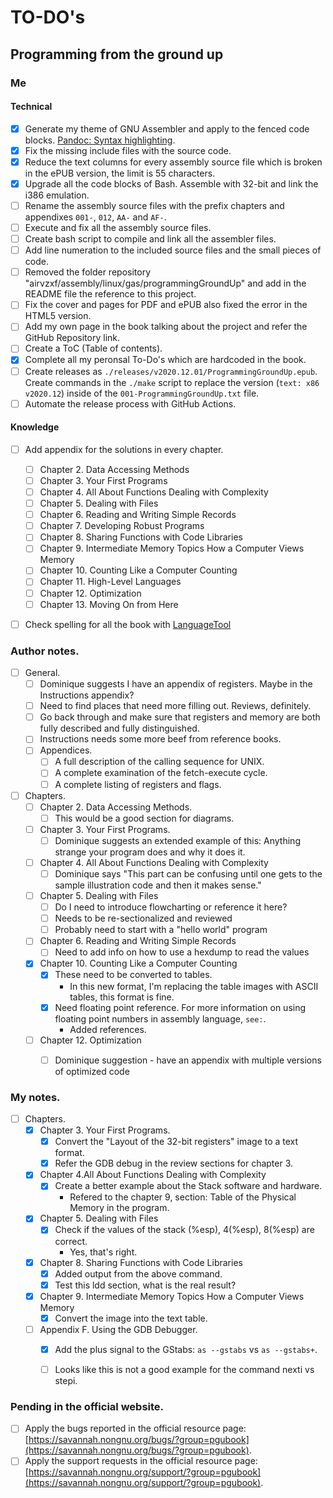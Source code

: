 # TO-DO's


## Programming from the ground up


### Me

#### Technical

- [x] Generate my theme of GNU Assembler and apply to the fenced code blocks. [Pandoc: Syntax highlighting](https://pandoc.org/MANUAL.html#syntax-highlighting).
- [x] Fix the missing include files with the source code.
- [x] Reduce the text columns for every assembly source file which is broken in the ePUB version, the limit is 55 characters.
- [x] Upgrade all the code blocks of Bash. Assemble with 32-bit and link the i386 emulation.
- [ ] Rename the assembly source files with the prefix chapters and appendixes `001-`, `012`, `AA-` and `AF-`.
- [ ] Execute and fix all the assembly source files.
- [ ] Create bash script to compile and link all the assembler files.
- [ ] Add line numeration to the included source files and the small pieces of code.
- [ ] Removed the folder repository "airvzxf/assembly/linux/gas/programmingGroundUp" and add in the README file the reference to this project.
- [ ] Fix the cover and pages for PDF and ePUB also fixed the error in the HTML5 version.
- [ ] Add my own page in the book talking about the project and refer the GitHub Repository link.
- [ ] Create a ToC (Table of contents).
- [x] Complete all my peronsal To-Do's which are hardcoded in the book.
- [ ] Create releases as `./releases/v2020.12.01/ProgrammingGroundUp.epub`. Create commands in the `./make` script to replace the version (`text: x86 v2020.12`) inside of the `001-ProgrammingGroundUp.txt` file.
- [ ] Automate the release process with GitHub Actions.

#### Knowledge

- [ ] Add appendix for the solutions in every chapter.
  - [ ] Chapter 2. Data Accessing Methods
  - [ ] Chapter 3. Your First Programs
  - [ ] Chapter 4. All About Functions Dealing with Complexity
  - [ ] Chapter 5. Dealing with Files
  - [ ] Chapter 6. Reading and Writing Simple Records
  - [ ] Chapter 7. Developing Robust Programs
  - [ ] Chapter 8. Sharing Functions with Code Libraries
  - [ ] Chapter 9. Intermediate Memory Topics How a Computer Views Memory
  - [ ] Chapter 10. Counting Like a Computer Counting
  - [ ] Chapter 11. High-Level Languages
  - [ ] Chapter 12. Optimization
  - [ ] Chapter 13. Moving On from Here
- [ ] Check spelling for all the book with [LanguageTool](https://languagetool.org/)


### Author notes.

- [ ] General.
  - [ ] Dominique suggests I have an appendix of registers. Maybe in the Instructions appendix?
  - [ ] Need to find places that need more filling out.  Reviews, definitely.
  - [ ] Go back through and make sure that registers and memory are both fully described and fully distinguished.
  - [ ] Instructions needs some more beef from reference books.
  - [ ] Appendices.
    - [ ] A full description of the calling sequence for UNIX.
    - [ ] A complete examination of the fetch-execute cycle.
    - [ ] A complete listing of registers and flags.

- [ ] Chapters.
  - [ ] Chapter 2. Data Accessing Methods.
    - [ ] This would be a good section for diagrams.
  - [ ] Chapter 3. Your First Programs.
    - [ ] Dominique suggests an extended example of this: Anything strange your program does and why it does it.
  - [ ] Chapter 4. All About Functions Dealing with Complexity
    - [ ] Dominique says "This part can be confusing until one gets to the sample illustration code and then it makes sense."
  - [ ] Chapter 5. Dealing with Files
    - [ ] Do I need to introduce flowcharting or reference it here?
    - [ ] Needs to be re-sectionalized and reviewed
    - [ ] Probably need to start with a "hello world" program
  - [ ] Chapter 6. Reading and Writing Simple Records
    - [ ] Need to add info on how to use a hexdump to read the values
  - [x] Chapter 10. Counting Like a Computer Counting
    - [x] These need to be converted to tables.
      - In this new format, I'm replacing the table images with ASCII tables, this format is fine.
    - [x] Need floating point reference. For more information on using floating point numbers in assembly language, `see:`.
      - Added references.
  - [ ] Chapter 12. Optimization
    - [ ] Dominique suggestion - have an appendix with multiple versions of optimized code


### My notes.

- [ ] Chapters.
  - [x] Chapter 3. Your First Programs.
    - [x] Convert the "Layout of the 32-bit registers" image to a text format.
    - [x] Refer the GDB debug in the review sections for chapter 3.
  - [x] Chapter 4.All About Functions Dealing with Complexity
    - [x] Create a better example about the Stack software and hardware.
      - Refered to the chapter 9, section: Table of the Physical Memory in the program.
  - [x] Chapter 5. Dealing with Files
    - [x] Check if the values of the stack (%esp), 4(%esp), 8(%esp) are correct.
      - Yes, that's right.
  - [x] Chapter 8. Sharing Functions with Code Libraries
    - [x] Added output from the above command.
    - [x] Test this ldd section, what is the real result?
  - [x] Chapter 9. Intermediate Memory Topics How a Computer Views Memory
    - [x] Convert the image into the text table.
  - [ ] Appendix F. Using the GDB Debugger.
    - [x] Add the plus signal to the GStabs: `as --gstabs` vs `as --gstabs+`.
    - [ ] Looks like this is not a good example for the command nexti vs stepi.


### Pending in the official website.

- [ ] Apply the bugs reported in the official resource page: [https://savannah.nongnu.org/bugs/?group=pgubook](https://savannah.nongnu.org/bugs/?group=pgubook).
- [ ] Apply the support requests in the official resource page: [https://savannah.nongnu.org/support/?group=pgubook](https://savannah.nongnu.org/support/?group=pgubook).

